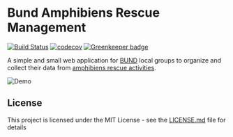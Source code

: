 # Bund Amphibiens Rescue Management

[![Build Status](https://travis-ci.com/yss14/bund-amphibiens-rescue-management.svg?branch=master)](https://travis-ci.com/yss14/bund-amphibiens-rescue-management)
[![codecov](https://codecov.io/gh/yss14/bund-amphibiens-rescue-management/branch/master/graph/badge.svg)](https://codecov.io/gh/yss14/bund-amphibiens-rescue-management) [![Greenkeeper badge](https://badges.greenkeeper.io/yss14/bund-amphibiens-rescue-management.svg)](https://greenkeeper.io/)

A simple and small web application for [BUND](https://www.bund.net/) local groups to organize and collect their data from [amphibiens rescue activities](https://www.nabu.de/tiere-und-pflanzen/aktionen-und-projekte/aktion-kroetenwanderung/01031.html).

![Demo](https://media.giphy.com/media/BCdVcgLeVyzWetv87v/giphy.gif)

## License

This project is licensed under the MIT License - see the [LICENSE.md](LICENSE.md) file for details